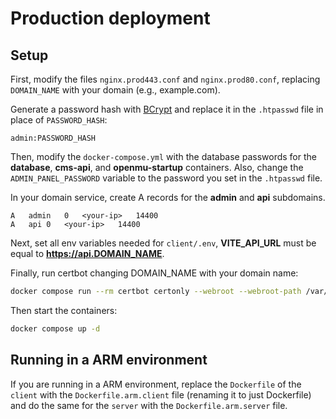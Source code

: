 # Production deployment

## Setup

First, modify the files `nginx.prod443.conf` and `nginx.prod80.conf`, replacing `DOMAIN_NAME` with your domain (e.g., example.com).

Generate a password hash with [BCrypt](https://bcrypt.online/) and replace it in the `.htpasswd` file in place of `PASSWORD_HASH`:

```
admin:PASSWORD_HASH
```

Then, modify the `docker-compose.yml` with the database passwords for the **database**, **cms-api**, and **openmu-startup** containers. Also, change the `ADMIN_PANEL_PASSWORD` variable to the password you set in the `.htpasswd` file.

In your domain service, create A records for the **admin** and **api** subdomains.

```
A	admin	0	<your-ip>	14400
A	api	0	<your-ip>	14400
```

Next, set all env variables needed for `client/.env`, **VITE_API_URL** must be equal to **https://api.DOMAIN_NAME**.

Finally, run certbot changing DOMAIN_NAME with your domain name:

```bash
docker compose run --rm certbot certonly --webroot --webroot-path /var/www/certbot/ -d DOMAIN_NAME -d www.DOMAIN_NAME -d api.DOMAIN_NAME -d admin.DOMAIN_NAME
```

Then start the containers:

```bash
docker compose up -d
```

## Running in a ARM environment

If you are running in a ARM environment, replace the `Dockerfile` of the `client` with the `Dockerfile.arm.client` file (renaming it to just Dockerfile) and do the same for the `server` with the `Dockerfile.arm.server` file.
